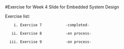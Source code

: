 #Exercise for Week 4 Slide for Embedded System Design

Exercise list:

        i. Exercise 7           -completed-
	
       ii. Exercise 8           -on process-
       
      iii. Exercise 9           -on process-
